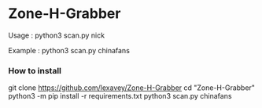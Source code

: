 # Zone-H-Grabber

Usage : python3 scan.py nick

Example : python3 scan.py chinafans




### How to install
git clone https://github.com/lexavey/Zone-H-Grabber
cd "Zone-H-Grabber"
python3 -m pip install -r requirements.txt
python3 scan.py chinafans
